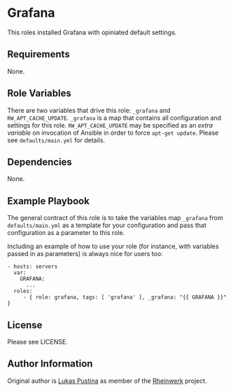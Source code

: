 Grafana
=========

This roles installed Grafana with opiniated default settings.

Requirements
------------

None.

Role Variables
--------------

There are two variables that drive this role: `_grafana` and `RW_APT_CACHE_UPDATE`. `_grafana` is a map that contains all configuration and settings for this role. `RW_APT_CACHE_UPDATE` may be specified as an _extra variable_ on invocation of Ansible in order to force `apt-get update`. Please see `defaults/main.yml` for details.

Dependencies
------------

None.

Example Playbook
----------------

The general contract of this role is to take the variables map `_grafana` from `defaults/main.yml` as a template for your configuration and pass that configuration as a parameter to this role.

Including an example of how to use your role (for instance, with variables passed in as parameters) is always nice for users too:

    - hosts: servers
      var:
        GRAFANA:
          ...
      roles:
         - { role: grafana, tags: [ 'grafana' ], _grafana: "{{ GRAFANA }}" }

License
-------

Please see LICENSE.

Author Information
------------------

Original author is [Lukas Pustina](https://github.com/lukaspustina) as member of the [Rheinwerk](https://github.com/Rheinwerk) project.

